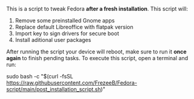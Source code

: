 This is a script to tweak Fedora **after a fresh installation**. This script will:

1. Remove some preinstalled Gnome apps
2. Replace default Libreoffice with flatpak version
3. Import key to sign drivers for secure boot
4. Install aditional user packages

After running the script your device will reboot, make sure to run it **once again** to finish pending tasks. To execute this script, open a terminal and run:

sudo bash -c "$(curl -fsSL https://raw.githubusercontent.com/FrezeeB/Fedora-script/main/post_installation_script.sh)"
